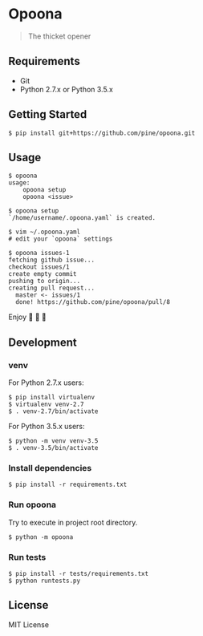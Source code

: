 # Opoona
> The thicket opener

## Requirements

- Git
- Python 2.7.x or Python 3.5.x

## Getting Started

```
$ pip install git+https://github.com/pine/opoona.git
```

## Usage

```
$ opoona
usage:
    opoona setup
    opoona <issue>

$ opoona setup
`/home/username/.opoona.yaml` is created.

$ vim ~/.opoona.yaml
# edit your `opoona` settings

$ opoona issues-1
fetching github issue...
checkout issues/1
create empty commit
pushing to origin...
creating pull request...
  master <- issues/1
  done! https://github.com/pine/opoona/pull/8
```

Enjoy :tada: :tada: :tada:


## Development
### venv
For Python 2.7.x users:

```
$ pip install virtualenv
$ virtualenv venv-2.7
$ . venv-2.7/bin/activate
```

For Python 3.5.x users:

```
$ python -m venv venv-3.5
$ . venv-3.5/bin/activate
```

### Install dependencies

```
$ pip install -r requirements.txt
```

### Run opoona
Try to execute in project root directory.

```
$ python -m opoona
```

### Run tests

```
$ pip install -r tests/requirements.txt
$ python runtests.py
```

## License
MIT License
